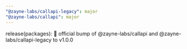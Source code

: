 ```yaml
---
"@zayne-labs/callapi-legacy": major
"@zayne-labs/callapi": major
---
```


release(packages): 🚀 official bump of @zayne-labs/callapi and @zayne-labs/callapi-legacy to v1.0.0
